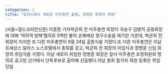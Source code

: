 ```yaml
---
categories: j
title: "달라스에서 새로운 미주총연 출범… 정명훈 회장이 취임"
---
```

(서울=월드코리안신문) 이종환 기자박균희 전 미주총연 회장이 국승구 김병직 공동회장에 대해 &lsquo;악의적 방해&rsquo;혐의로 5백만 불의 손해배상 청구소송을 제기한 가운데, 박균희 전 회장이 지지한 또 다른 미주총연이 9월 24일 출범식을 가졌다.또 다른 미주총연은 이날 르세상스 달라스 노스호텔에서 총회를 갖고, 박균희 전 회장의 이임식과 정명훈 신임 회장의 취임식을 가졌다. 이날 새로이 취임한 정명훈 회장은 앞서 미주총연 조정위원회 명의로 공고된 선거에서 단독후보로 출마해 선출됐다.이날 총회 참가자 회원 등록은 취임 당일